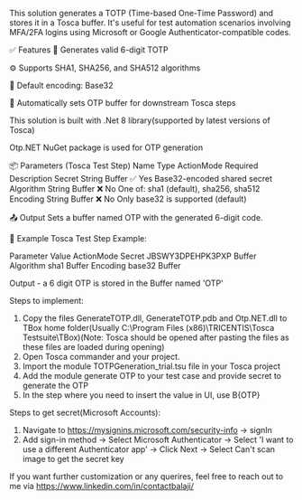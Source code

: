 This solution generates a TOTP (Time-based One-Time Password) and stores it in a Tosca buffer.
It's useful for test automation scenarios involving MFA/2FA logins using Microsoft or Google Authenticator-compatible codes.

✅ Features
🔐 Generates valid 6-digit TOTP

⚙️ Supports SHA1, SHA256, and SHA512 algorithms

🔄 Default encoding: Base32

🧠 Automatically sets OTP buffer for downstream Tosca steps

This solution is built with .Net 8 library(supported by latest versions of Tosca)

Otp.NET NuGet package is used for OTP generation

📦 Parameters (Tosca Test Step)
Name	Type	ActionMode	Required	Description
Secret	String	Buffer	✅ Yes	Base32-encoded shared secret
Algorithm	String	Buffer	❌ No	One of: sha1 (default), sha256, sha512
Encoding	String	Buffer	❌ No	Only base32 is supported (default)

📤 Output
Sets a buffer named OTP with the generated 6-digit code.

🧪 Example
Tosca Test Step Example:

Parameter	Value	ActionMode
Secret	JBSWY3DPEHPK3PXP	Buffer
Algorithm	sha1	Buffer
Encoding	base32	Buffer

Output - a 6 digit OTP is stored in the Buffer named 'OTP'

Steps to implement:
1. Copy the files GenerateTOTP.dll, GenerateTOTP.pdb and Otp.NET.dll to TBox home folder(Usually C:\Program Files (x86)\TRICENTIS\Tosca Testsuite\TBox)(Note: Tosca should be opened after pasting the files as these files are loaded during opening)
2. Open Tosca commander and your project.
3. Import the module TOTPGeneration_trial.tsu file in your Tosca project
4. Add the module generate OTP to your test case and provide secret to generate the OTP
5. In the step where you need to insert the value in UI, use B{OTP}

Steps to get secret(Microsoft Accounts):
1. Navigate to https://mysignins.microsoft.com/security-info -> signIn
2. Add sign-in method -> Select Microsoft Authenticator -> Select 'I want to use a different Authenticator app' -> Click Next -> Select Can't scan image to get the secret key

If you want further customization or any querires, feel free to reach out to me via https://www.linkedin.com/in/contactbalaji/

